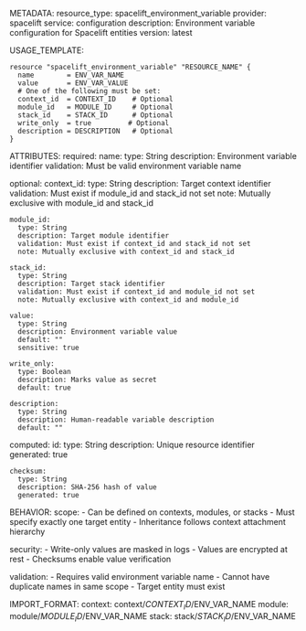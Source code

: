 METADATA:
  resource_type: spacelift_environment_variable
  provider: spacelift
  service: configuration
  description: Environment variable configuration for Spacelift entities
  version: latest

USAGE_TEMPLATE:
```hcl
resource "spacelift_environment_variable" "RESOURCE_NAME" {
  name        = ENV_VAR_NAME
  value       = ENV_VAR_VALUE
  # One of the following must be set:
  context_id  = CONTEXT_ID    # Optional
  module_id   = MODULE_ID     # Optional
  stack_id    = STACK_ID      # Optional
  write_only  = true         # Optional
  description = DESCRIPTION   # Optional
}
```

ATTRIBUTES:
  required:
    name:
      type: String
      description: Environment variable identifier
      validation: Must be valid environment variable name

  optional:
    context_id:
      type: String
      description: Target context identifier
      validation: Must exist if module_id and stack_id not set
      note: Mutually exclusive with module_id and stack_id
      
    module_id:
      type: String
      description: Target module identifier
      validation: Must exist if context_id and stack_id not set
      note: Mutually exclusive with context_id and stack_id
      
    stack_id:
      type: String
      description: Target stack identifier
      validation: Must exist if context_id and module_id not set
      note: Mutually exclusive with context_id and module_id
      
    value:
      type: String
      description: Environment variable value
      default: ""
      sensitive: true
      
    write_only:
      type: Boolean
      description: Marks value as secret
      default: true
      
    description:
      type: String
      description: Human-readable variable description
      default: ""

  computed:
    id:
      type: String
      description: Unique resource identifier
      generated: true
      
    checksum:
      type: String
      description: SHA-256 hash of value
      generated: true

BEHAVIOR:
  scope:
    - Can be defined on contexts, modules, or stacks
    - Must specify exactly one target entity
    - Inheritance follows context attachment hierarchy
    
  security:
    - Write-only values are masked in logs
    - Values are encrypted at rest
    - Checksums enable value verification
    
  validation:
    - Requires valid environment variable name
    - Cannot have duplicate names in same scope
    - Target entity must exist

IMPORT_FORMAT:
  context: context/$CONTEXT_ID/$ENV_VAR_NAME
  module: module/$MODULE_ID/$ENV_VAR_NAME
  stack: stack/$STACK_ID/$ENV_VAR_NAME